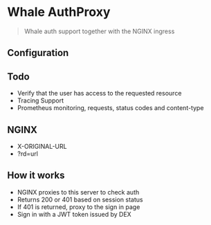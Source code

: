 # Whale AuthProxy
> Whale auth support together with the NGINX ingress

## Configuration

## Todo

* Verify that the user has access to the requested resource
* Tracing Support
* Prometheus monitoring, requests, status codes and content-type

## NGINX

* X-ORIGINAL-URL
* ?rd=url

## How it works

* NGINX proxies to this server to check auth
* Returns 200 or 401 based on session status
* If 401 is returned, proxy to the sign in page
* Sign in with a JWT token issued by DEX